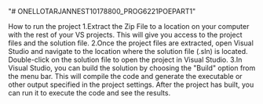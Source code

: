 "# ONELLOTARJANNEST10178800_PROG6221POEPART1" 

How to run the project
1.Extract the Zip File to a location on your computer with the rest of your VS projects. This will give you access to the project files and the solution file.
2.Once the project files are extracted, open Visual Studio and navigate to the location where the solution file (.sln) is located. Double-click on the solution file to open the project in Visual Studio.
3.In Visual Studio, you can build the solution by choosing the "Build" option from the menu bar. This will compile the code and generate the executable or other output specified in the project settings. After the project has built, you can run it to execute the code and see the results.


